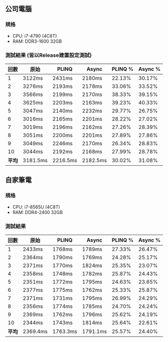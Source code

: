﻿## 公司電腦

### 規格
* CPU: i7-4790 (4C8T)
* RAM: DDR3-1600 32GB

### 測試結果 (皆以Release建置設定測試)
|回數|原始|PLINQ|Async| PLINQ %| Async %|
|-|-|-|-|-|-|
| 1| 3122ms| 2431ms| 2180ms| 22.13%| 30.17%|
| 2| 3276ms| 2193ms| 2178ms| 33.06%| 33.52%|
| 3| 3566ms| 2199ms| 2170ms| 38.33%| 39.15%|
| 4| 3625ms| 2203ms| 2163ms| 39.23%| 40.33%|
| 5| 3047ms| 2140ms| 2232ms| 29.77%| 26.75%|
| 6| 3016ms| 2165ms| 2201ms| 28.22%| 27.02%|
| 7| 3019ms| 2196ms| 2162ms| 27.26%| 28.39%|
| 8| 3051ms| 2200ms| 2201ms| 27.89%| 27.86%|
| 9| 3049ms| 2246ms| 2170ms| 26.34%| 28.83%|
|10| 3044ms| 2192ms| 2168ms| 27.99%| 28.78%|
|**平均**| 3181.5ms| 2216.5ms| 2182.5ms| 30.02%| 31.08%|


## 自家筆電

### 規格
* CPU: i7-8565U (4C8T)
* RAM: DDR4-2400 32GB

### 測試結果
|回數|原始|PLINQ|Async| PLINQ %| Async %|
|-|-|-|-|-|-|
| 1| 2433ms| 1768ms| 1789ms| 27.33%| 26.47%|
| 2| 2364ms| 1790ms| 1769ms| 24.28%| 25.17%|
| 3| 2371ms| 1770ms| 1824ms| 25.35%| 23.07%|
| 4| 2358ms| 1748ms| 1782ms| 25.87%| 24.43%|
| 5| 2351ms| 1772ms| 1795ms| 24.63%| 23.65%|
| 6| 2377ms| 1775ms| 1762ms| 25.33%| 25.87%|
| 7| 2371ms| 1731ms| 1795ms| 26.99%| 24.29%|
| 8| 2356ms| 1774ms| 1785ms| 24.70%| 24.24%|
| 9| 2369ms| 1762ms| 1796ms| 25.62%| 24.19%|
|10| 2344ms| 1743ms| 1814ms| 25.64%| 22.61%|
|**平均**| 2369.4ms| 1763.3ms| 1791.1ms| 25.57%| 24.40%|
